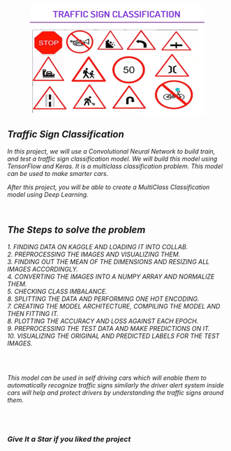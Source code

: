 <div align="center"> <img src="Screenshots/main.png" width="400" height="250"> </center> </div>

<i>
  <h2> <i> Traffic Sign Classification </i> </h2>
<p><i>In this project, we will use a Convolutional Neural Network to build train, and test a traffic sign classification model. We will build this model using TensorFlow and Keras. It is a multiclass classification problem. This model can be used to make smarter cars.

After this project, you will be able to create a MultiClass Classification model using Deep Learning.</p>

<br>
  



  <h2> The Steps to solve the problem </h2>

<p>
1. FINDING DATA ON KAGGLE AND LOADING IT INTO COLLAB. <br>
2. PREPROCESSING THE IMAGES AND VISUALIZING THEM. <br>
3. FINDING OUT THE MEAN OF THE DIMENSIONS AND RESIZING ALL IMAGES ACCORDINGLY. <br>
4. CONVERTING THE IMAGES INTO A NUMPY ARRAY AND NORMALIZE THEM. <br>
5. CHECKING CLASS IMBALANCE. <br>
8. SPLITTING THE DATA AND PERFORMING ONE HOT ENCODING. <br>
7. CREATING THE MODEL ARCHITECTURE, COMPILING THE MODEL AND THEN FITTING IT. <br>
8. PLOTTING THE ACCURACY AND LOSS AGAINST EACH EPOCH. <br>
9. PREPROCESSING THE TEST DATA AND MAKE PREDICTIONS ON IT. <br>
10. VISUALIZING THE ORIGINAL AND PREDICTED LABELS FOR THE TEST IMAGES. </p>
  
<br><br>
<p><i>This model can be used in self driving cars which will enable them to automatically recognize traffic signs similarly the driver alert system inside cars will help and protect drivers by understanding the traffic signs around them. </p>
  <br> <br>
  
 
  

### Give It a Star if you liked the project 
